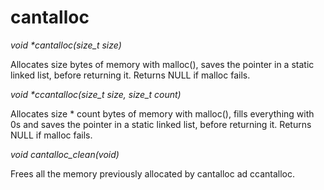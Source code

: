 # cantalloc

*void	\*cantalloc(size_t size)*

Allocates size bytes of memory with malloc(),
saves the pointer in a static linked list, before
returning it.
Returns NULL if malloc fails.

*void	\*ccantalloc(size_t size, size_t count)*

Allocates size * count bytes of memory with malloc(),
fills everything with 0s and saves the pointer in a
static linked list, before returning it.
Returns NULL if malloc fails.

*void	cantalloc_clean(void)*

Frees all the memory previously allocated by cantalloc
ad ccantalloc.
